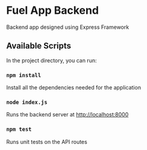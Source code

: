 # Fuel App Backend
Backend app designed using Express Framework

## Available Scripts

In the project directory, you can run:

### `npm install`

Install all the dependencies needed for the application

### `node index.js`

Runs the backend server at [http://localhost:8000](http://localhost:8000)

### `npm test`

Runs unit tests on the API routes

